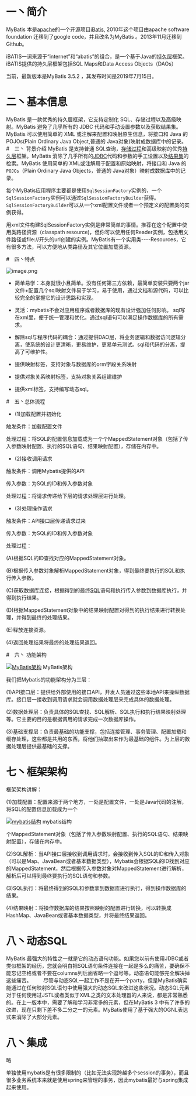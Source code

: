 #  一丶简介
MyBatis 本是[apache](https://baike.baidu.com/item/apache/6265)的一个开源项目[iBatis](https://baike.baidu.com/item/iBatis), 2010年这个项目由apache software foundation 迁移到了google code，并且改名为MyBatis 。2013年11月迁移到Github。

iBATIS一词来源于“internet”和“abatis”的组合，是一个基于Java的[持久层](https://baike.baidu.com/item/%E6%8C%81%E4%B9%85%E5%B1%82/3584971)框架。iBATIS提供的持久层框架包括SQL Maps和Data Access Objects（DAOs）

当前，最新版本是MyBatis 3.5.2 ，其发布时间是2019年7月15日。
# 二丶基本信息
MyBatis 是一款优秀的持久层框架，它支持定制化 SQL、存储过程以及高级映射。MyBatis 避免了几乎所有的 JDBC 代码和手动设置参数以及获取结果集。MyBatis 可以使用简单的 XML 或注解来配置和映射原生信息，将接口和 Java 的 POJOs(Plain Ordinary Java Object,普通的 Java对象)映射成数据库中的记录。
#　三丶 背景介绍
MyBatis 是支持普通 SQL查询，[存储过程](https://baike.baidu.com/item/%E5%AD%98%E5%82%A8%E8%BF%87%E7%A8%8B)和高级映射的优秀[持久层](https://baike.baidu.com/item/%E6%8C%81%E4%B9%85%E5%B1%82)框架。MyBatis 消除了几乎所有的[JDBC](https://baike.baidu.com/item/JDBC)代码和参数的手工设置以及[结果集](https://baike.baidu.com/item/%E7%BB%93%E6%9E%9C%E9%9B%86)的检索。MyBatis 使用简单的 XML或注解用于配置和原始映射，将接口和 Java 的`POJOs`（Plain Ordinary Java Objects，普通的 Java对象）映射成数据库中的记录。

每个MyBatis应用程序主要都是使用`SqlSessionFactory`实例的，一个`SqlSessionFactory`实例可以通过`SqlSessionFactoryBuilder`获得。`SqlSessionFactoryBuilder`可以从一个xml配置文件或者一个预定义的配置类的实例获得。

用xml文件构建SqlSessionFactory实例是非常简单的事情。推荐在这个配置中使用类路径资源（classpath resource)，但你可以使用任何Reader实例，包括用文件路径或file://开头的url创建的实例。MyBatis有一个实用类----Resources，它有很多方法，可以方便地从类路径及其它位置加载资源。

#　四丶特点

![image.png](https://upload-images.jianshu.io/upload_images/5260759-5b31bd69948d0ff2.png?imageMogr2/auto-orient/strip%7CimageView2/2/w/1240)


*   简单易学：本身就很小且简单。没有任何第三方依赖，最简单安装只要两个jar文件+配置几个sql映射文件易于学习，易于使用，通过文档和源代码，可以比较完全的掌握它的设计思路和实现。

*   灵活：mybatis不会对应用程序或者数据库的现有设计强加任何影响。 sql写在xml里，便于统一管理和优化。通过sql语句可以满足操作数据库的所有需求。

*   解除sql与程序代码的耦合：通过提供DAO层，将业务逻辑和数据访问逻辑分离，使系统的设计更清晰，更易维护，更易单元测试。sql和代码的分离，提高了可维护性。

*   提供映射标签，支持对象与数据库的orm字段关系映射

*   提供对象关系映射标签，支持对象关系组建维护

*   提供xml标签，支持编写动态sql。

#　五丶总体流程

- (1)加载配置并初始化

触发条件：加载配置文件

处理过程：将SQL的配置信息加载成为一个个MappedStatement对象（包括了传入参数映射配置、执行的SQL语句、结果映射配置），存储在内存中。

- (2)接收调用请求

触发条件：调用Mybatis提供的API

传入参数：为SQL的ID和传入参数对象

处理过程：将请求传递给下层的请求处理层进行处理。

- (3)处理操作请求

触发条件：API接口层传递请求过来

传入参数：为SQL的ID和传入参数对象

处理过程：

(A)根据SQL的ID查找对应的MappedStatement对象。

(B)根据传入参数对象解析MappedStatement对象，得到最终要执行的SQL和执行传入参数。

(C)获取数据库连接，根据得到的最终[SQL](https://baike.baidu.com/item/SQL)语句和执行传入参数到数据库执行，并得到执行结果。

(D)根据MappedStatement对象中的结果映射配置对得到的执行结果进行转换处理，并得到最终的处理结果。

(E)释放连接资源。

(4)返回处理结果将最终的处理结果返回。

#　六丶 功能架构

[![MyBatis架构](https://upload-images.jianshu.io/upload_images/5260759-a16f59165d298e30.jpg?imageMogr2/auto-orient/strip%7CimageView2/2/w/1240)](https://baike.baidu.com/pic/MyBatis/2824918/0/0b46f21fbe096b63ea0d41bf0c338744eaf8accc?fr=lemma&ct=single "MyBatis架构") MyBatis架构

我们把Mybatis的功能架构分为三层：

(1)API接口层：提供给外部使用的接口API，开发人员通过这些本地API来操纵数据库。接口层一接收到调用请求就会调用数据处理层来完成具体的数据处理。

(2)数据处理层：负责具体的SQL查找、SQL解析、SQL执行和执行结果映射处理等。它主要的目的是根据调用的请求完成一次数据库操作。

(3)基础支撑层：负责最基础的功能支撑，包括连接管理、事务管理、配置加载和缓存处理，这些都是共用的东西，将他们抽取出来作为最基础的组件。为上层的数据处理层提供最基础的支撑。

# 七丶框架架构

框架架构讲解：

(1)加载配置：配置来源于两个地方，一处是配置文件，一处是Java代码的注解，将SQL的配置信息加载成为一个

[![mybatis结构](https://upload-images.jianshu.io/upload_images/5260759-7dadfd0e634dc374.jpg?imageMogr2/auto-orient/strip%7CimageView2/2/w/1240)](https://baike.baidu.com/pic/MyBatis/2824918/0/64380cd7912397dde0cd87eb5982b2b7d1a287ac?fr=lemma&ct=single "mybatis结构") mybatis结构

个MappedStatement对象（包括了传入参数映射配置、执行的SQL语句、结果映射配置），存储在内存中。

(2)SQL解析：当API接口层接收到调用请求时，会接收到传入SQL的ID和传入对象（可以是Map、JavaBean或者基本数据类型），Mybatis会根据SQL的ID找到对应的MappedStatement，然后根据传入参数对象对MappedStatement进行解析，解析后可以得到最终要执行的SQL语句和参数。

(3)SQL执行：将最终得到的SQL和参数拿到数据库进行执行，得到操作数据库的结果。

(4)结果映射：将操作数据库的结果按照映射的配置进行转换，可以转换成HashMap、JavaBean或者基本数据类型，并将最终结果返回。

# 八丶动态SQL


MyBatis 最强大的特性之一就是它的动态语句功能。如果您以前有使用JDBC或者类似框架的经历，您就会明白把SQL语句条件连接在一起是多么的痛苦，要确保不能忘记空格或者不要在columns列后面省略一个逗号等。动态语句能够完全解决掉这些痛苦。
　　尽管与动态SQL一起工作不是在开一个party，但是MyBatis确实能通过在任何映射SQL语句中使用强大的动态SQL来改进这些状况。动态SQL元素对于任何使用过JSTL或者类似于XML之类的文本处理器的人来说，都是非常熟悉的。在上一版本中，需要了解和学习非常多的元素，但在MyBatis 3 中有了许多的改进，现在只剩下差不多二分之一的元素。MyBatis使用了基于强大的OGNL表达式来消除了大部分元素。

# 八丶集成

略

单独使用mybatis是有很多限制的（比如无法实现跨越多个session的事务），而且很多业务系统本来就是使用spring来管理的事务，因此mybatis最好与spring集成起来使用。



